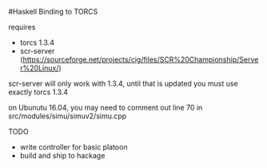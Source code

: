 #Haskell Binding to TORCS

requires 

- torcs 1.3.4 
- scr-server (https://sourceforge.net/projects/cig/files/SCR%20Championship/Server%20Linux/)

scr-server will only work with 1.3.4, until that is updated you must use exactly torcs 1.3.4

on Ubunutu 16.04, you may need to comment out line 70 in src/modules/simu/simuv2/simu.cpp 

TODO

- write controller for basic platoon
- build and ship to hackage
